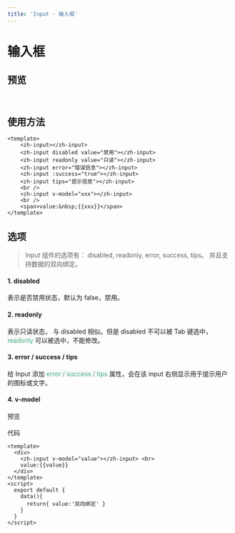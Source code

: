```yaml
---
title: 'Input - 输入框'
---
```

# 输入框
## 预览
&nbsp;
<ClientOnly>
  <input-demos></input-demos>
</ClientOnly>

## 使用方法
```vue
<template>
    <zh-input></zh-input>
    <zh-input disabled value="禁用"></zh-input>
    <zh-input readonly value="只读"></zh-input>
    <zh-input error="错误信息"></zh-input>
    <zh-input :success="true"></zh-input>
    <zh-input tips="提示信息"></zh-input>
    <br />
    <zh-input v-model="xxx"></zh-input>
    <br />
    <span>value:&nbsp;{{xxx}}</span>
</template>
```

## 选项
> Input 组件的选项有： disabled, readonly, error, success, tips。 并且支持数据的双向绑定。  
#### 1. disabled
表示是否禁用状态，默认为 false，禁用。
#### 2. readonly
表示只读状态， 与 disabled 相似。但是 disabled 不可以被 Tab 键选中，<span style='color:#3eaf7c;background-color:#F8F8F8'>readonly</span> 可以被选中，不能修改。
#### 3. error / success / tips
给 Input 添加 <span style='color:#3eaf7c;background-color:#F8F8F8'>error / success / tips</span> 属性，会在该 input 右侧显示用于提示用户的图标或文字。
#### 4. v-model  
预览  
<ClientOnly>
  <input-v-model-demos></input-v-model-demos>  
</ClientOnly>
代码
```vue
<template>
  <div>
    <zh-input v-model="value"></zh-input> <br>
    value:{{value}}
  </div>
</template>
<script>
  export default {
    data(){
      return{ value:'双向绑定' }
    }
  }
</script>
```
